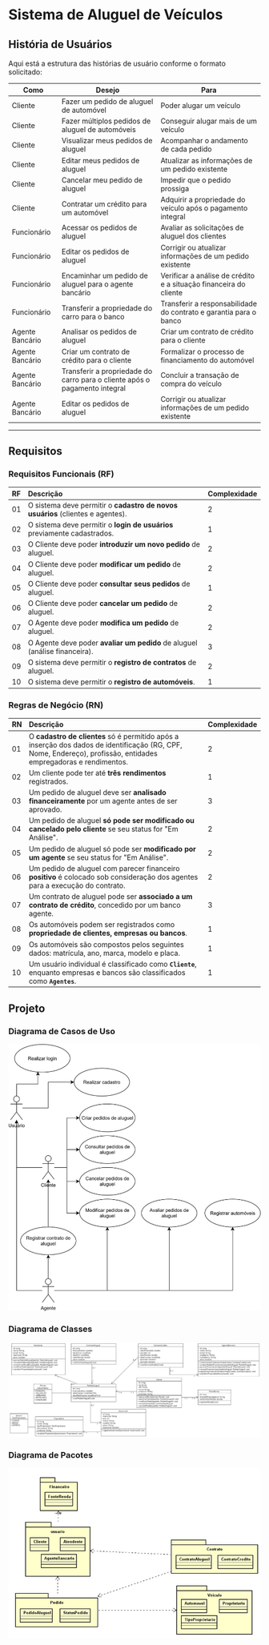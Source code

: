 # **Sistema de Aluguel de Veículos**

## **História de Usuários**

Aqui está a estrutura das histórias de usuário conforme o formato solicitado:

| Como            | Desejo                                                                     | Para                                                              |
| --------------- | -------------------------------------------------------------------------- | ----------------------------------------------------------------- |
| Cliente         | Fazer um pedido de aluguel de automóvel                                    | Poder alugar um veículo                                           |
| Cliente         | Fazer múltiplos pedidos de aluguel de automóveis                           | Conseguir alugar mais de um veículo                               |
| Cliente         | Visualizar meus pedidos de aluguel                                         | Acompanhar o andamento de cada pedido                             |
| Cliente         | Editar meus pedidos de aluguel                                             | Atualizar as informações de um pedido existente                   |
| Cliente         | Cancelar meu pedido de aluguel                                             | Impedir que o pedido prossiga                                     |
| Cliente         | Contratar um crédito para um automóvel                                     | Adquirir a propriedade do veículo após o pagamento integral       |
| Funcionário     | Acessar os pedidos de aluguel                                              | Avaliar as solicitações de aluguel dos clientes                   |
| Funcionário     | Editar os pedidos de aluguel                                               | Corrigir ou atualizar informações de um pedido existente          |
| Funcionário     | Encaminhar um pedido de aluguel para o agente bancário                     | Verificar a análise de crédito e a situação financeira do cliente |
| Funcionário     | Transferir a propriedade do carro para o banco                             | Transferir a responsabilidade do contrato e garantia para o banco |
| Agente Bancário | Analisar os pedidos de aluguel                                             | Criar um contrato de crédito para o cliente                       |
| Agente Bancário | Criar um contrato de crédito para o cliente                                | Formalizar o processo de financiamento do automóvel               |
| Agente Bancário | Transferir a propriedade do carro para o cliente após o pagamento integral | Concluir a transação de compra do veículo                         |
| Agente Bancário | Editar os pedidos de aluguel                                               | Corrigir ou atualizar informações de um pedido existente          |
---

## **Requisitos**

### **Requisitos Funcionais (RF)**

| RF | Descrição | Complexidade |
|:---|:---|:---|
| 01 | O sistema deve permitir o **cadastro de novos usuários** (clientes e agentes). | 2 |
| 02 | O sistema deve permitir o **login de usuários** previamente cadastrados. | 1 |
| 03 | O Cliente deve poder **introduzir um novo pedido** de aluguel. | 2 |
| 04 | O Cliente deve poder **modificar um pedido** de aluguel. | 2 |
| 05 | O Cliente deve poder **consultar seus pedidos** de aluguel. | 1 |
| 06 | O Cliente deve poder **cancelar um pedido** de aluguel. | 2 |
| 07 | O Agente deve poder **modifica um pedido** de aluguel. | 2 |
| 08 | O Agente deve poder **avaliar um pedido** de aluguel (análise financeira). | 3 |
| 09 | O sistema deve permitir o **registro de contratos** de aluguel. | 2 |
| 10 | O sistema deve permitir o **registro de automóveis**. | 1 |

### **Regras de Negócio (RN)**

| RN | Descrição | Complexidade |
|:---|:---|:---|
| 01 | O **cadastro de clientes** só é permitido após a inserção dos dados de identificação (RG, CPF, Nome, Endereço), profissão, entidades empregadoras e rendimentos. | 2 |
| 02 | Um cliente pode ter até **três rendimentos** registrados. | 1 |
| 03 | Um pedido de aluguel deve ser **analisado financeiramente** por um agente antes de ser aprovado. | 3 |
| 04 | Um pedido de aluguel **só pode ser modificado ou cancelado pelo cliente** se seu status for "Em Análise". | 2 |
| 05 | Um pedido de aluguel só pode ser **modificado por um agente** se seu status for "Em Análise". | 2 |
| 06 | Um pedido de aluguel com parecer financeiro **positivo** é colocado sob consideração dos agentes para a execução do contrato. | 2 |
| 07 | Um contrato de aluguel pode ser **associado a um contrato de crédito**, concedido por um banco agente. | 3 |
| 08 | Os automóveis podem ser registrados como **propriedade de clientes, empresas ou bancos**. | 1 |
| 09 | Os automóveis são compostos pelos seguintes dados: matrícula, ano, marca, modelo e placa.| 1 |
| 10 | Um usuário individual é classificado como **`Cliente`**, enquanto empresas e bancos são classificados como **`Agentes`**. | 1 |

## **Projeto**

### **Diagrama de Casos de Uso**

![UseCaseDiagram](/projeto/DiagramaDeCasosDeUso.drawio.svg)

### **Diagrama de Classes**

![UML](/projeto/DiagramaDeClasses.jpg)

### **Diagrama de Pacotes**

![PackageDiagram](/projeto/DiagramaDePacote.jpg)
